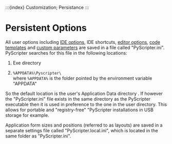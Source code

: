 :::{index} Customization; Persistance
:::

# Persistent Options

All user options including [IDE options](ideoptions), IDE shortcuts, 
[editor  options](editoroptions), [code templates](codetemplates) 
and [custom parameters](parameters)  are saved in a file called "PyScripter.ini". 
PyScripter searches  for this file in the following locations:

1. Exe directory

2. ```%APPDATA%\Pyscripter\```\
   where ```%APPDATA%``` is the folder pointed by the environment variable "APPDATA"

So the default location is the user's Application Data directory . If however the 
"PyScripter.ini" file exists in the same directory as the PyScripter executable 
then it is used in preference to the one in the user directory. This allows 
for portable and "registry-free" "PyScripter installations in USB storage for example.  

Application form sizes and positions (referred to as layouts) are saved in a 
separate settings file called "PyScripter.local.ini", which is located in the same folder as
"PyScripter.ini". 
